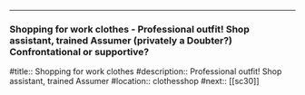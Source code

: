 ---
### Shopping for work clothes - Professional outfit! Shop assistant, trained Assumer (privately a Doubter?) Confrontational or supportive?

#title:: Shopping for work clothes
#description:: Professional outfit! Shop assistant, trained Assumer
#location:: clothesshop
#next:: [[sc30]]

